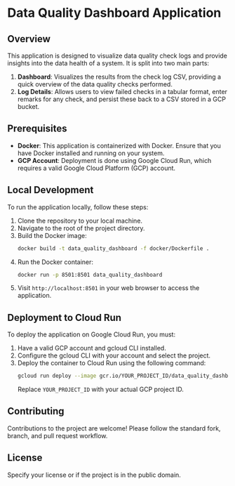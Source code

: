 
# Data Quality Dashboard Application

## Overview
This application is designed to visualize data quality check logs and provide insights into the data health of a system. It is split into two main parts:

1. **Dashboard**: Visualizes the results from the check log CSV, providing a quick overview of the data quality checks performed.
2. **Log Details**: Allows users to view failed checks in a tabular format, enter remarks for any check, and persist these back to a CSV stored in a GCP bucket.

## Prerequisites
- **Docker**: This application is containerized with Docker. Ensure that you have Docker installed and running on your system.
- **GCP Account**: Deployment is done using Google Cloud Run, which requires a valid Google Cloud Platform (GCP) account.

## Local Development
To run the application locally, follow these steps:

1. Clone the repository to your local machine.
2. Navigate to the root of the project directory.
3. Build the Docker image:
   ```sh
   docker build -t data_quality_dashboard -f docker/Dockerfile .
   ```
4. Run the Docker container:
   ```sh
   docker run -p 8501:8501 data_quality_dashboard
   ```
5. Visit `http://localhost:8501` in your web browser to access the application.

## Deployment to Cloud Run
To deploy the application on Google Cloud Run, you must:

1. Have a valid GCP account and gcloud CLI installed.
2. Configure the gcloud CLI with your account and select the project.
3. Deploy the container to Cloud Run using the following command:
   ```sh
   gcloud run deploy --image gcr.io/YOUR_PROJECT_ID/data_quality_dashboard --platform managed
   ```
   Replace `YOUR_PROJECT_ID` with your actual GCP project ID.

## Contributing
Contributions to the project are welcome! Please follow the standard fork, branch, and pull request workflow.

## License
Specify your license or if the project is in the public domain.
